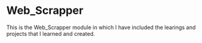 # Web_Scrapper
This is the Web_Scrapper module in which I have included the learings and projects that I learned and created.
